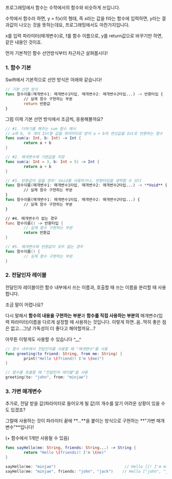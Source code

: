 프로그래밍에서 함수는 수학에서의 함수와 비슷하게 쓰입니다. 

수학에서 함수라 하면, y = f(x)의 형태, 즉 x라는 값을 f라는 함수에 입력하면, y라는 결과값이 나오는 것을 뜻하는데요, 프로그래밍에서도 마찬가지입니다.

x를 입력 파라미터(매개변수)로, f를 함수 이름으로, y를 return값으로 바꾸기만 하면, 같은 내용인 것이죠.

먼저 기본적인 함수 선언방식부터 차근차근 살펴봅시다!

### 1. 함수 기본

Swift에서 기본적으로 선언 방식은 아래와 같습니다!

```swift
// 기본 선언 방식
func 함수이름(매개변수1: 매개변수1타입, 매개변수2: 매개변수2타입...) -> 반환타입 {
        // 실제 함수 구현하는 부분
        return 반환값
}
```

그럼 이제 기본 선언 방식에서 조금씩, 응용해볼까요?

```swift
// #1. 더하기를 해주는 sum 함수 예시
// a와 b, 두 개의 Int형 값을 파라미터로 받아 a + b의 연산값을 Int로 반환하는 함수
func sum(a: Int, b: Int) -> Int {
        return a + b
}

// #2. 매개변수에 기본값을 지정
func sum(a: Int = 3, b: Int = 5) -> Int {
        return a + b
}

// #3. 반환값이 없을 경우: Void를 사용하거나, 반환타입을 생략할 수 있다
func 함수이름(매개변수1: 매개변수1타입, 매개변수2: 매개변수2타입...) -> **Void** {
        // 실제 함수 구현하는 부분
}
func 함수이름(매개변수1: 매개변수1타입, 매개변수2: 매개변수2타입...) {
        // 실제 함수 구현하는 부분
}

// #4. 매개변수가 없는 경우
func 함수이름() -> 반환타입 {
        // 실제 함수 구현하는 부분
        return 반환값
}

// #5. 매개변수와 반환값이 모두 없는 경우
func 함수이름() {
        // 실제 함수 구현하는 부분
}
```

### 2. 전달인자 레이블

전달인자 레이블이란 함수 내부에서 쓰는 이름과, 호출할 때 쓰는 이름을 분리할 때 사용합니다.

조금 말이 어렵나요?

다시 말해서 **함수의 내용을 구현하는 부분**과 **함수를 직접 사용하는 부분의** 매개변수(입력 파라미터)이름을 다르게 설정할 때 사용하는 것입니다. 이렇게 하면..음..딱히 좋은 점은 없고...그냥 가독성이 더 좋다고 해야할까요...?

아무튼 이렇게도 사용할 수 있습니다 ^__^

```swift
// 함수 내부에서 전달인자를 사용할 때 "매개변수"를 사용
func greeting(to friend: String, from me: String) {
        print("Hello \(friend)! I'm \(me)")
}

// 함수를 호출할 때 "전달인자 레이블"을 사용
greeting(to: "john", from: "minjae")

```

### 3. 가변 매개변수

추가로, 전달 받을 값(파라미터로 들어오게 될 값)의 개수를 알기 어려운 상황이 있을 수도 있겠죠?

그럴때 사용하는 것이 파라미터 끝에 **...**을 붙이는 방식으로 구현하는 **"가변 매개변수"**입니다! 

(+ 함수에서 1개만 사용될 수 있음)

```swift
func sayHello(me: String, friends: String...) -> String {
        return "Hello \(friends)! I'm \(me)"
}

sayHello(me: "minjae")                              // Hello []! I'm minjae
sayHello(me: "minjae", friends: "john", "jack")    // Hello ["john", "jack"]! I'm minjae
```
